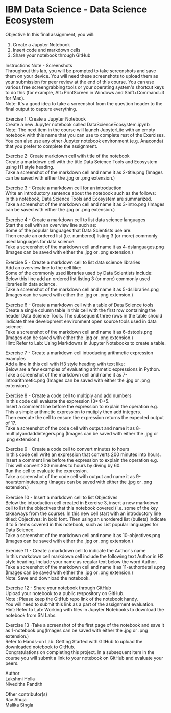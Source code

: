 # IBM Data Science - Data Science Ecosystem

Objective
In this final assignment, you will:
1. Create a Jupyter Notebook
2. Insert code and markdown cells
3. Share your notebook through GitHub

Instructions
Note - Screenshots  
Throughout this lab, you will be prompted to take screenshots and save them on your device. You will need these screenshots to upload them as your submission for peer review at the end of this course. You can use various free screengrabbing tools or your operating system's shortcut keys to do this (for example, Alt+PrintScreen in Windows and Shift+Command+3 for Mac).  
Note: It's a good idea to take a screenshot from the question header to the final output to capture everything.  

Exercise 1: Create a Jupyter Notebook  
Create a new Jupyter notebook called DataScienceEcosystem.ipynb  
Note: The next item in the course will launch JupyterLite with an empty notebook with this name that you can use to complete rest of the Exercises. You can also use any other Jupyter notebook environment (e.g. Anaconda) that you prefer to complete the assignment.  

Exercise 2: Create markdown cell with title of the notebook  
Create a markdown cell with the title Data Science Tools and Ecosystem using H1 style heading.  
Take a screenshot of the markdown cell and name it as 2-title.png (Images can be saved with either the .jpg or .png extension.)  

Exercise 3 - Create a markdown cell for an introduction  
Write an introductory sentence about the notebook such as the follows:  
In this notebook, Data Science Tools and Ecosystem are summarized.  
Take a screenshot of the markdown cell and name it as 3-intro.png (Images can be saved with either the .jpg or .png extension.)  

Exercise 4 - Create a markdown cell to list data science languages  
Start the cell with an overview line such as:  
Some of the popular languages that Data Scientists use are:  
Then create an ordered list (i.e. numbered) listing 3 (or more) commonly used languages for data science.  
Take a screenshot of the markdown cell and name it as 4-dslanguages.png (Images can be saved with either the .jpg or .png extension.)  

Exercise 5 - Create a markdown cell to list data science libraries  
Add an overview line to the cell like:  
Some of the commonly used libraries used by Data Scientists include:  
Below this line add an ordered list listing 3 (or more) commonly used libraries in data science.  
Take a screenshot of the markdown cell and name it as 5-dslibraries.png (Images can be saved with either the .jpg or .png extension.)  

Exercise 6 - Create a markdown cell with a table of Data Science tools  
Create a single column table in this cell with the first row containing the header Data Science Tools. The subsequent three rows in the table should indicate three development environment open source tools used in data science.  
Take a screenshot of the markdown cell and name it as 6-dstools.png (Images can be saved with either the .jpg or .png extension.)  
Hint: Refer to Lab: Using Markdowns in Jupyter Notebooks to create a table.  

Exercise 7 - Create a markdown cell introducing arithmetic expression examples  
Add a line in this cell with H3 style heading with text like:  
Below are a few examples of evaluating arithmetic expressions in Python.  
Take a screenshot of the markdown cell and name it as 7-introarithmetic.png (Images can be saved with either the .jpg or .png extension.)  

Exercise 8 - Create a code cell to multiply and add numbers  
In this code cell evaluate the expression (3*4)+5.  
Insert a comment line before the expression to explain the operation e.g.  This a simple arithmetic expression to mutiply then add integers.  
Then execute the cell to ensure the expression returns the expected output of 17.  
Take a screenshot of the code cell with output and name it as 8-multiplyandaddintegers.png (Images can be saved with either the .jpg or .png extension.)  

Exercise 9 - Create a code cell to convert minutes to hours  
In this code cell write an expression that converts 200 minutes into hours.  
Insert a comment line before the expression to explain the operation e.g.  This will convert 200 minutes to hours by diving by 60.  
Run the cell to evaluate the expression.  
Take a screenshot of the code cell with output and name it as 9-hourstominutes.png (Images can be saved with either the .jpg or .png extension.)  

Exercise 10 - Insert a markdown cell to list Objectives  
Below the introduction cell created in Exercise 3, insert a new markdown cell to list the objectives that this notebook covered (i.e. some of the key takeaways from the course). In this new cell start with an introductory line titled: Objectives: in bold font. Then using an unordered list (bullets) indicate 3 to 5 items covered in this notebook, such as List popular languages for Data Science.  
Take a screenshot of the markdown cell and name it as 10-objectives.png (Images can be saved with either the .jpg or .png extension.)  

Exercise 11 - Create a markdown cell to indicate the Author's name  
In this markdown cell markdown cell include the following text Author in H2 style heading. Include your name as regular text below the word Author.  
Take a screenshot of the markdown cell and name it as 11-authordetails.png (Images can be saved with either the .jpg or .png extension.)  
Note: Save and download the notebook.  

Exercise 12 - Share your notebook through GitHub  
Upload your notebook to a public respository on GitHub.  
Note : Please keep the GitHub repo link of the notebook handy.  
You will need to submit this link as a part of the assignment evaluation.  
Hint: Refer to Lab: Working with files in Jupyter Notebooks to download the notebook from SN Labs.  

Exercise 13 -Take a screenshot of the first page of the notebook and save it as 1-notebook.png(Images can be saved with either the .jpg or .png extension.)  
Refer to Hands-on Lab: Getting Started with GitHub to upload the downloaded notebook to GitHub.  
Congratulations on completing this project. In a subsequent item in the course you will submit a link to your notebook on GitHub and evaluate your peers.  


Author  
Lakshmi Holla  
Niveditha Pandith  

Other contributor(s)  
Rav Ahuja  
Malika Singla  
